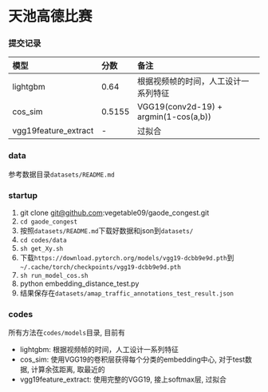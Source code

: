 # 天池高德比赛

### 提交记录

|模型|分数|备注|
|:--|:--|:--
|lightgbm|0.64|根据视频帧的时间，人工设计一系列特征
|cos_sim|0.5155|VGG19(conv2d-19) + argmin(1-cos(a,b))
|vgg19feature_extract| - |过拟合

### data
参考数据目录`datasets/README.md`

### startup
1. git clone git@github.com:vegetable09/gaode_congest.git
2. `cd gaode_congest`
2. 按照`datasets/README.md`下载好数据和json到`datasets/`
2. `cd codes/data`
3. `sh get_Xy.sh`
4. 下载`https://download.pytorch.org/models/vgg19-dcbb9e9d.pth`到`~/.cache/torch/checkpoints/vgg19-dcbb9e9d.pth`
5. `sh run_model_cos.sh`
6. python embedding_distance_test.py
7. 结果保存在`datasets/amap_traffic_annotations_test_result.json`


### codes
所有方法在`codes/models`目录, 目前有

- lightgbm: 根据视频帧的时间，人工设计一系列特征
- cos_sim: 使用VGG19的卷积层获得每个分类的embedding中心, 对于test数据, 计算余弦距离, 取最近的
- vgg19feature_extract: 使用完整的VGG19, 接上softmax层, 过拟合